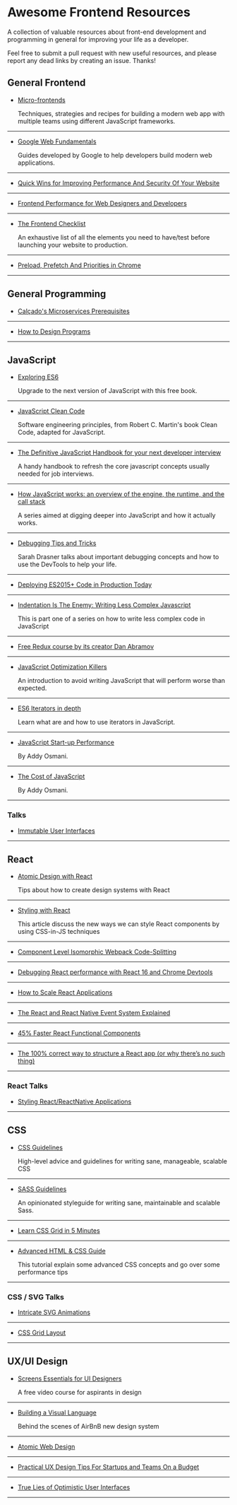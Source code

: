 # Awesome Frontend Resources

A collection of valuable resources about front-end development and programming in general for improving your life as a developer.

Feel free to submit a pull request with new useful resources, and please report any dead links by creating an issue. Thanks!

## General Frontend

* [Micro-frontends](https://micro-frontends.org/)

  Techniques, strategies and recipes for building a modern web app with multiple teams using different JavaScript frameworks.

---

* [Google Web Fundamentals](https://developers.google.com/web/fundamentals/)

  Guides developed by Google to help developers build modern web applications.

---

* [Quick Wins for Improving Performance And Security Of Your Website](https://www.smashingmagazine.com/2017/10/improving-performance-security/)

---

* [Frontend Performance for Web Designers and Developers](https://csswizardry.com/2013/01/front-end-performance-for-web-designers-and-front-end-developers)

---

* [The Frontend Checklist](https://codeburst.io/the-front-end-checklist-8b2292fdda44)

  An exhaustive list of all the elements you need to have/test before launching your website to production.

---

* [Preload, Prefetch And Priorities in Chrome](https://medium.com/reloading/preload-prefetch-and-priorities-in-chrome-776165961bbf)

---

## General Programming

* [Calçado's Microservices Prerequisites](http://philcalcado.com/2017/06/11/calcados_microservices_prerequisites.html)

---

* [How to Design Programs](http://www.ccs.neu.edu/home/matthias/HtDP2e/index.html)

---

## JavaScript

* [Exploring ES6](http://exploringjs.com/es6/index.html#toc_ch_about-es6)

  Upgrade to the next version of JavaScript with this free book.

---

* [JavaScript Clean Code](https://github.com/ryanmcdermott/clean-code-javascript)

  Software engineering principles, from Robert C. Martin's book Clean Code, adapted for JavaScript.

---

* [The Definitive JavaScript Handbook for your next developer interview](https://medium.freecodecamp.org/the-definitive-javascript-handbook-for-a-developer-interview-44ffc6aeb54e)

  A handy handbook to refresh the core javascript concepts usually needed for job interviews.

---

* [How JavaScript works: an overview of the engine, the runtime, and the call stack](https://blog.sessionstack.com/how-does-javascript-actually-work-part-1-b0bacc073cf)

  A series aimed at digging deeper into JavaScript and how it actually works.

---

* [Debugging Tips and Tricks](https://css-tricks.com/debugging-tips-tricks/?utm_source=javascriptweekly&utm_medium=email)

  Sarah Drasner talks about important debugging concepts and how to use the DevTools to help your life.

---

* [Deploying ES2015+ Code in Production Today](https://philipwalton.com/articles/deploying-es2015-code-in-production-today/)

---

* [Indentation Is The Enemy: Writing Less Complex Javascript](https://jrsinclair.com/articles/2017/indentation-is-the-enemy-less-complex-javascript/)

  This is part one of a series on how to write less complex code in JavaScript

---

* [Free Redux course by its creator Dan Abramov](https://egghead.io/lessons/react-redux-the-single-immutable-state-tree)

---

* [JavaScript Optimization Killers](https://github.com/petkaantonov/bluebird/wiki/Optimization-killers)

  An introduction to avoid writing JavaScript that will perform worse than expected.

---

* [ES6 Iterators in depth](https://ponyfoo.com/articles/es6-iterators-in-depth)

  Learn what are and how to use iterators in JavaScript.

---

* [JavaScript Start-up Performance](https://medium.com/reloading/javascript-start-up-performance-69200f43b201)

  By Addy Osmani.

---

* [The Cost of JavaScript](https://medium.com/dev-channel/the-cost-of-javascript-84009f51e99e)

  By Addy Osmani.

---

### Talks

* [Immutable User Interfaces](https://www.youtube.com/watch?v=rtcn9I9sB5M)

---

## React

* [Atomic Design with React](https://cheesecakelabs.com/blog/atomic-design-react/)

  Tips about how to create design systems with React

---

* [Styling with React](https://survivejs.com/react/advanced-techniques/styling-react/)

  This article discuss the new ways we can style React components by using CSS-in-JS techniques

---

* [Component Level Isomorphic Webpack Code-Splitting](https://medium.com/discovery-engineering/component-level-isomorphic-webpack-code-splitting-b98922382cc1)

---

* [Debugging React performance with React 16 and Chrome Devtools](https://building.calibreapp.com/debugging-react-performance-with-react-16-and-chrome-devtools-c90698a522ad)

---

* [How to Scale React Applications](https://www.smashingmagazine.com/2016/09/how-to-scale-react-applications/)

---

* [The React and React Native Event System Explained](https://levelup.gitconnected.com/how-exactly-does-react-handles-events-71e8b5e359f2?ref=reddit)

---

* [45% Faster React Functional Components](https://medium.com/missive-app/45-faster-react-functional-components-now-3509a668e69f)

---

* [The 100% correct way to structure a React app (or why there’s no such thing)](https://hackernoon.com/the-100-correct-way-to-structure-a-react-app-or-why-theres-no-such-thing-3ede534ef1ed)

---

### React Talks

* [Styling React/ReactNative Applications](https://www.youtube.com/watch?time_continue=89&v=bIK2NwoK9xk)

---

## CSS

* [CSS Guidelines](https://cssguidelin.es/)

  High-level advice and guidelines for writing sane, manageable, scalable CSS

---

* [SASS Guidelines](https://sass-guidelin.es/)

  An opinionated styleguide for writing sane, maintainable and scalable Sass.

---

* [Learn CSS Grid in 5 Minutes](https://medium.freecodecamp.org/learn-css-grid-in-5-minutes-f582e87b1228)

---

* [Advanced HTML & CSS Guide](https://learn.shayhowe.com/advanced-html-css/performance-organization/)

  This tutorial explain some advanced CSS concepts and go over some performance tips

---

### CSS / SVG Talks

* [Intricate SVG Animations](https://www.youtube.com/watch?v=wc8ovZZ78SY)

---

* [CSS Grid Layout](https://www.youtube.com/watch?v=N5Lt1SLqBmQ)

---

## UX/UI Design

* [Screens Essentials for UI Designers](https://learnux.io/course/screens-essentials?autoplay=1)

  A free video course for aspirants in design

---

* [Building a Visual Language](https://airbnb.design/building-a-visual-language/)

  Behind the scenes of AirBnB new design system

---

* [Atomic Web Design](http://bradfrost.com/blog/post/atomic-web-design/)

---

* [Practical UX Design Tips For Startups and Teams On a Budget](https://hackernoon.com/practical-ux-design-tips-for-startups-and-teams-on-a-budget-fac58299984b)

---

* [True Lies of Optimistic User Interfaces](https://www.smashingmagazine.com/2016/11/true-lies-of-optimistic-user-interfaces/)

---
